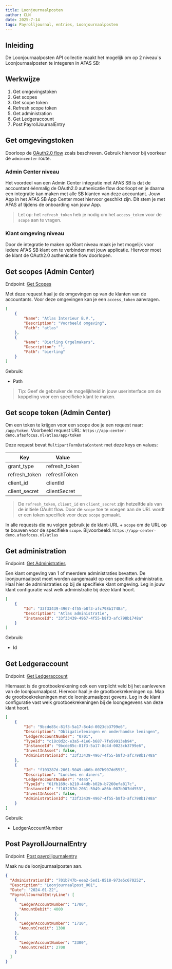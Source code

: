 ```yaml
---
title: Loonjournaalposten
author: CLN
date: 2025-7-14
tags: Payrolljournal, entries, Loonjournaalposten
---
```


## Inleiding

De Loonjournaalposten API collectie maakt het mogelijk om op 2 niveau`s Loonjournaalposten te integeren in AFAS SB:

## Werkwijze

1. Get omgevingstoken
2. Get scopes
3. Get scope token
4. Refresh scope token
5. Get administration
6. Get Ledgeraccount
7. Post PayrollJournalEntry

## Get omgevingstoken

Doorloop de [OAuth2.0 flow](https://docs.afas.help/sb/nl/Authentication) zoals beschreven. Gebruik hiervoor bij voorkeur de `admincenter` route.

### Admin Center niveau

Het voordeel van een Admin Center integratie met AFAS SB is dat de accountant éénmalig de OAuth2.0 authenicatie flow doorloopt en je daarna een integratie kan maken met alle SB klanten van deze accountant. Jouw App in het AFAS SB App Center moet hiervoor geschikt zijn. Dit stem je met AFAS af tijdens de onboarding van jouw App.

> Let op: het `refresh_token` heb je nodig om het `access_token` voor de `scope` aan te vragen.

### Klant omgeving niveau

Door de integratie te maken op Klant niveau maak je het mogelijk voor iedere AFAS SB klant om te verbinden met jouw applicatie. Hiervoor moet de klant de OAuth2.0 authenicatie flow doorlopen.

## Get scopes (Admin Center)

Endpoint: [Get Scopes](https://docs.afas.help/apidoc/sb/nl/latest#post-/authentication/getscopes)

Met deze request haal je de omgevingen op van de klanten van de accountants. Voor deze omgevingen kan je een `access_token` aanvragen.

```json Result
[
    {
        "Name": "Atlas Interieur B.V.",
        "Description": "Voorbeeld omgeving",
        "Path": "atlas"
    },
    {
        "Name": "Bierling Orgelmakers",
        "Description": "",
        "Path": "bierling"
    }
]
```

Gebruik:

- Path

> Tip: Geef de gebruiker de mogelijkheid in jouw userinterface om de koppeling voor een specifieke klant te maken.

## Get scope token (Admin Center)

Om een token te krijgen voor een scope doe je een request naar: `/app/token`. Voorbeeld request URL: `https://app-center-demo.afasfocus.nl/atlas/app/token`

Deze request bevat `MultipartFormDataContent` met deze keys en values:

| Key           | Value          |
|---------------|----------------|
| grant_type    | refresh_token  |
| refresh_token | refreshToken   |
| client_id     | clientId       |
| client_secret | clientSecret   |

> De `refresh_token`, `client_id` en `client_secret` zijn hetzelfde als van de initiele OAuht flow. Door de `scope` toe te voegen aan de URL wordt er een token specifiek voor deze `scope` gemaakt.

In alle requests die nu volgen gebruik je de klant-URL + `scope` om de URL op te bouwen voor de specifieke `scope`. Bijvoorbeeld: `https://app-center-demo.afasfocus.nl/atlas`

## Get administration

Endpoint: [Get Administraties](https://docs.afas.help/apidoc/sb/nl/latest#get-/api/administrations)

Een klant omgeving van 1 of meerdere administraties bevatten. De loonjournaalpost moet worden aangemaakt op een specifiek administratie. Haal hier de administraties op bij de specifieke klant omgeving. Leg in jouw klant configuratie vast welk administratie bij deze klant hoort.

```json Result
[
    {
        "Id": "33f33439-4967-4f55-b8f3-afc798b1748a",
        "Description": "Atlas administratie",
        "InstanceId": "33f33439-4967-4f55-b8f3-afc798b1748a"
    }
]
```

Gebruik:

- Id

## Get Ledgeraccount

Endpoint: [Get Ledgeraccount](https://docs.afas.help/apidoc/sb/nl/latest#get-/api/ledgeraccounts)

Hiernaast is de grootboekrekening ook een verplicht veld bij het aanleveren van de loonjournaalpost. Hiervoor haal je de grootboekrekeningen op. Map de grootboekrekeningen met de loonjournaalpost gevens. Leg in de klant configuratie vast welk grootboekrekeningen bij de loongegevens van deze klant hoort.

```json Result
[
    {
        "Id": "9bcde85c-81f3-5a17-8c4d-0023cb3799e6",
        "Description": "Obligatieleningen en onderhandse leningen",
        "LedgerAccountNumber": "0701",
        "TypeId": "c18c0d2c-e3a5-41e6-b687-7fe59913eb94",
        "InstanceId": "9bcde85c-81f3-5a17-8c4d-0023cb3799e6",
        "InvestInAsset": false,
        "AdministrationId": "33f33439-4967-4f55-b8f3-afc798b1748a"
    },
    {
        "Id": "f103287d-2061-5049-a86b-007b907dd553",
        "Description": "Lunches en diners",
        "LedgerAccountNumber": "4445",
        "TypeId": "61fb169c-b210-44db-b02b-b7260efa817c",
        "InstanceId": "f103287d-2061-5049-a86b-007b907dd553",
        "InvestInAsset": false,
        "AdministrationId": "33f33439-4967-4f55-b8f3-afc798b1748a"
    }
]
```

Gebruik:

- LedgerAccountNumber

## Post PayrollJournalEntry

Endpoint: [Post payrolljournalentry](https://docs.afas.help/apidoc/sb/nl/latest#post-/api/payrolljournalentry)

Maak nu de loonjournaalposten aan.

```json Voorbeeld request
{
  "AdministrationId": "701b747b-eea2-5ed1-8518-973e5c670252",
  "Description": "Loonjournaalpost_001",
  "Date": "2024-01-22",
  "PayrollJournalEntryLine": [
    {
      "LedgerAccountNumber": "1700",
      "AmountDebit": 4000
    },
    {
      "LedgerAccountNumber": "1710",
      "AmountCredit": 1300
    },
    {
      "LedgerAccountNumber": "2300",
      "AmountCredit": 2700
    }
  ]
}
```
